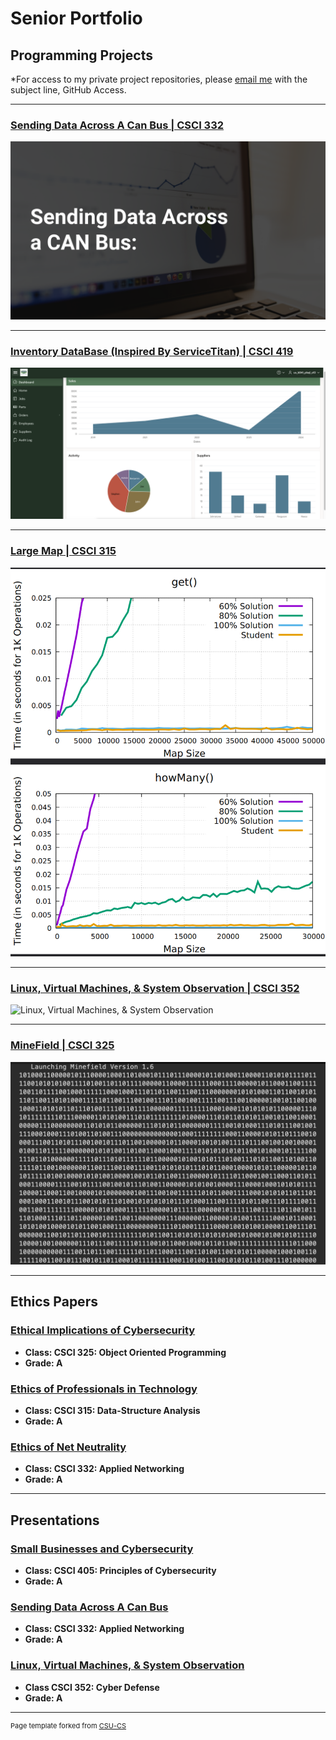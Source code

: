Senior Portfolio
=========

Programming Projects
--------------------

*For access to my private project repositories, please [email me](mailto:hubercnoah@gmail.com?subject=GitHub%20Access) with the subject line, GitHub Access.

---
### [Sending Data Across A Can Bus | CSCI 332](CanBus.md)

![CanBus](images/CanBusIMG.png)

---
### [Inventory DataBase (Inspired By ServiceTitan) | CSCI 419](Inventory.md)

![Inventory Database](images/DatabaseIMG.png)

---
### [Large Map | CSCI 315](Map.md)

![Large Map](images/MAP.png)

---
### [Linux, Virtual Machines, & System Observation | CSCI 352](LVMSH.md)

![Linux, Virtual Machines, & System Observation](LVMSH.png)

---
### [MineField | CSCI 325](Minefield.md)

![Minefield](images/Minefield1IMG.png)

---

Ethics Papers
-------------

### [Ethical Implications of Cybersecurity](/pdf/CSCI325-NH.pdf)

-   **Class: CSCI 325: Object Oriented Programming**  
-   **Grade: A**

### [Ethics of Professionals in Technology](/pdf/CSCI315-NH.pdf)

-   **Class: CSCI 315: Data-Structure Analysis** 
-   **Grade: A**

### [Ethics of Net Neutrality](/pdf/CSCI332-NH.pdf)

-   **Class: CSCI 332: Applied Networking** 
-   **Grade: A**

---

Presentations
-------------

### [Small Businesses and Cybersecurity](/pdf/SBaC.pdf)

- **Class: CSCI 405: Principles of Cybersecurity** 
- **Grade: A**


### [Sending Data Across A Can Bus](/pdf/CanBus.pdf)

- **Class: CSCI 332: Applied Networking** 
- **Grade: A**

### [Linux, Virtual Machines, & System Observation](/pdf/LVMSH.pdf)

- **Class CSCI 352: Cyber Defense**
- **Grade: A**

---

<p style="font-size:11px">Page template forked from <a href="https://github.com/csu-cs/csci-portfolio">CSU-CS</a></p>
<!-- Remove above link if you don't want to attributive -->
